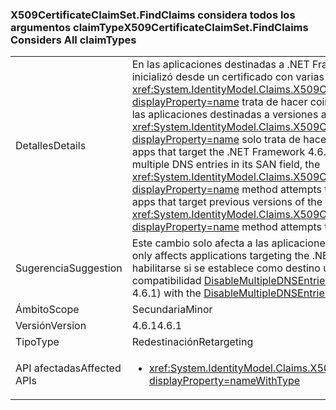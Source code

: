 ### <a name="x509certificateclaimsetfindclaims-considers-all-claimtypes"></a><span data-ttu-id="8a458-101">X509CertificateClaimSet.FindClaims considera todos los argumentos claimType</span><span class="sxs-lookup"><span data-stu-id="8a458-101">X509CertificateClaimSet.FindClaims Considers All claimTypes</span></span>

|   |   |
|---|---|
|<span data-ttu-id="8a458-102">Detalles</span><span class="sxs-lookup"><span data-stu-id="8a458-102">Details</span></span>|<span data-ttu-id="8a458-103">En las aplicaciones destinadas a .NET Framework 4.6.1, si un conjunto de notificaciones X509 se inicializó desde un certificado con varias entradas DNS en su campo SAN, el método <xref:System.IdentityModel.Claims.X509CertificateClaimSet.FindClaims(System.String,System.String)?displayProperty=name> trata de hacer coincidir el argumento claimType con todas las entradas DNS. En las aplicaciones destinadas a versiones anteriores de .NET Framework, el método <xref:System.IdentityModel.Claims.X509CertificateClaimSet.FindClaims(System.String,System.String)?displayProperty=name> solo trata de hacer coincidir el argumento claimType con la última entrada DNS.</span><span class="sxs-lookup"><span data-stu-id="8a458-103">In apps that target the .NET Framework 4.6.1, if an X509 claim set is initialized from a certificate that has multiple DNS entries in its SAN field, the <xref:System.IdentityModel.Claims.X509CertificateClaimSet.FindClaims(System.String,System.String)?displayProperty=name> method attempts to match the claimType argument with all the DNS entries.For apps that target previous versions of the .NET Framework, the <xref:System.IdentityModel.Claims.X509CertificateClaimSet.FindClaims(System.String,System.String)?displayProperty=name> method attempts to match the claimType argument only with the last DNS entry.</span></span>|
|<span data-ttu-id="8a458-104">Sugerencia</span><span class="sxs-lookup"><span data-stu-id="8a458-104">Suggestion</span></span>|<span data-ttu-id="8a458-105">Este cambio solo afecta a las aplicaciones que tengan como destino .NET Framework 4.6.1.</span><span class="sxs-lookup"><span data-stu-id="8a458-105">This change only affects applications targeting the .NET Framework 4.6.1.</span></span> <span data-ttu-id="8a458-106">Este cambio puede deshabilitarse (o habilitarse si se establece como destino una versión anterior a la 4.6.1) con el modificador de compatibilidad [DisableMultipleDNSEntries](~/docs/framework/migration-guide/mitigation-x509certificateclaimset-findclaims-method.md#mitigation).</span><span class="sxs-lookup"><span data-stu-id="8a458-106">This change may be disabled (or enabled if targetting pre-4.6.1) with the [DisableMultipleDNSEntries](~/docs/framework/migration-guide/mitigation-x509certificateclaimset-findclaims-method.md#mitigation) compatibility switch.</span></span>|
|<span data-ttu-id="8a458-107">Ámbito</span><span class="sxs-lookup"><span data-stu-id="8a458-107">Scope</span></span>|<span data-ttu-id="8a458-108">Secundaria</span><span class="sxs-lookup"><span data-stu-id="8a458-108">Minor</span></span>|
|<span data-ttu-id="8a458-109">Versión</span><span class="sxs-lookup"><span data-stu-id="8a458-109">Version</span></span>|<span data-ttu-id="8a458-110">4.6.1</span><span class="sxs-lookup"><span data-stu-id="8a458-110">4.6.1</span></span>|
|<span data-ttu-id="8a458-111">Tipo</span><span class="sxs-lookup"><span data-stu-id="8a458-111">Type</span></span>|<span data-ttu-id="8a458-112">Redestinación</span><span class="sxs-lookup"><span data-stu-id="8a458-112">Retargeting</span></span>|
|<span data-ttu-id="8a458-113">API afectadas</span><span class="sxs-lookup"><span data-stu-id="8a458-113">Affected APIs</span></span>|<ul><li><xref:System.IdentityModel.Claims.X509CertificateClaimSet.FindClaims(System.String,System.String)?displayProperty=nameWithType></li></ul>|


